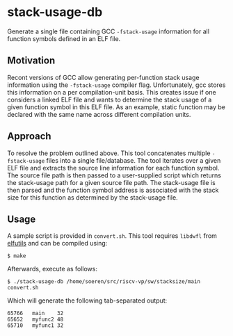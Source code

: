 # stack-usage-db

Generate a single file containing GCC `-fstack-usage` information for
all function symbols defined in an ELF file.

## Motivation

Recont versions of GCC allow generating per-function stack usage
information using the `-fstack-usage` compiler flag. Unfortunately, gcc
stores this information on a per compilation-unit basis. This creates
issue if one considers a linked ELF file and wants to determine the
stack usage of a given function symbol in this ELF file. As an example,
static function may be declared with the same name across different
compilation units.

## Approach

To resolve the problem outlined above. This tool concatenates multiple
`-fstack-usage` files into a single file/database. The tool iterates
over a given ELF file and extracts the source line information for each
function symbol. The source file path is then passed to a user-supplied
script which returns the stack-usage path for a given source file path.
The stack-usage file is then parsed and the function symbol address is
associated with the stack size for this function as determined by the
stack-usage file.

## Usage

A sample script is provided in `convert.sh`. This tool requires
`libdwfl` from [elfutils](https://sourceware.org/elfutils/) and can be
compiled using:

	$ make

Afterwards, execute as follows:

	$ ./stack-usage-db /home/soeren/src/riscv-vp/sw/stacksize/main convert.sh

Which will generate the following tab-separated output:

	65766	main	32
	65652	myfunc2	48
	65710	myfunc1	32
